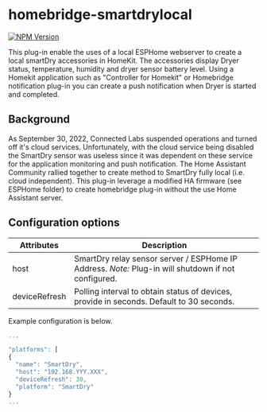 # homebridge-smartdrylocal 

[![NPM Version](https://img.shields.io/npm/v/homebridge-smartdrylocal.svg?style=flat-square)](https://www.npmjs.com/package/homebridge-smartdrylocal)

This plug-in enable the uses of a local ESPHome webserver to create a local smartDry accessories in HomeKit. The accessories display Dryer status, temperature, humidity and dryer sensor battery level.  Using a Homekit application such as "Controller for Homekit" or Homebridge notification plug-in you can create a push notification when Dryer is started and completed.

## Background

As September 30, 2022,  Connected Labs suspended operations and turned off it's cloud services.  Unfortunately, with the cloud service being disabled the SmartDry sensor was useless since it was dependent on these service for the application monitoring and push notification.  The Home Assistant Community rallied together to create method to SmartDry fully local (i.e. cloud independent).  This plug-in leverage a modified HA firmware (see ESPHome folder)  to create homebridge plug-in without the use Home Assistant server.



## Configuration options

| Attributes        | Description                                                                                                              |
| ----------------- | ------------------------------------------------------------------------------------------------------------------------ |
| host              | SmartDry relay sensor server / ESPHome IP Address.  *Note:* Plug-in will shutdown if not configured.                      |
| deviceRefresh        | Polling interval to obtain status of devices, provide in seconds. Default to 30 seconds.          |


Example configuration is below.

```javascript
...

"platforms": [
{
  "name": "SmartDry",
  "host": "192.168.YYY.XXX",
  "deviceRefresh": 30,
  "platform": "SmartDry"
}
...
